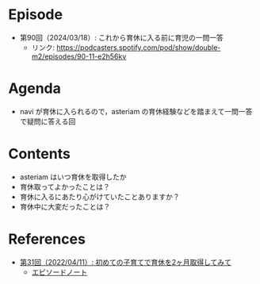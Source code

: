 # Episode

- 第90回（2024/03/18）: これから育休に入る前に育児の一問一答
  - リンク: https://podcasters.spotify.com/pod/show/double-m2/episodes/90-11-e2h56kv

# Agenda

- navi が育休に入られるので，asteriam の育休経験などを踏まえて一問一答で疑問に答える回

# Contents

- asteriam はいつ育休を取得したか
- 育休取ってよかったことは？
- 育休に入るにあたり心がけていたことありますか？
- 育休中に大変だったことは？

# References

- [第31回（2022/04/11）: 初めての子育てで育休を2ヶ月取得してみて](https://podcasters.spotify.com/pod/show/double-m2/episodes/31-2-e1gtj4c/a-a7nkknr)
  - [エピソードノート](https://github.com/double-m2ml/podcast.fm/blob/main/episode/episode-031.md)
